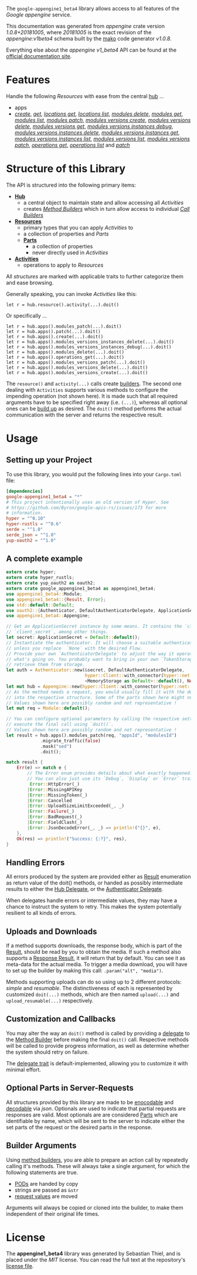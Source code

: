 <!---
DO NOT EDIT !
This file was generated automatically from 'src/mako/api/README.md.mako'
DO NOT EDIT !
-->
The `google-appengine1_beta4` library allows access to all features of the *Google appengine* service.

This documentation was generated from *appengine* crate version *1.0.8+20181005*, where *20181005* is the exact revision of the *appengine:v1beta4* schema built by the [mako](http://www.makotemplates.org/) code generator *v1.0.8*.

Everything else about the *appengine* *v1_beta4* API can be found at the
[official documentation site](https://cloud.google.com/appengine/docs/admin-api/).
# Features

Handle the following *Resources* with ease from the central [hub](https://docs.rs/google-appengine1_beta4/1.0.8+20181005/google_appengine1_beta4/struct.Appengine.html) ... 

* apps
 * [*create*](https://docs.rs/google-appengine1_beta4/1.0.8+20181005/google_appengine1_beta4/struct.AppCreateCall.html), [*get*](https://docs.rs/google-appengine1_beta4/1.0.8+20181005/google_appengine1_beta4/struct.AppGetCall.html), [*locations get*](https://docs.rs/google-appengine1_beta4/1.0.8+20181005/google_appengine1_beta4/struct.AppLocationGetCall.html), [*locations list*](https://docs.rs/google-appengine1_beta4/1.0.8+20181005/google_appengine1_beta4/struct.AppLocationListCall.html), [*modules delete*](https://docs.rs/google-appengine1_beta4/1.0.8+20181005/google_appengine1_beta4/struct.AppModuleDeleteCall.html), [*modules get*](https://docs.rs/google-appengine1_beta4/1.0.8+20181005/google_appengine1_beta4/struct.AppModuleGetCall.html), [*modules list*](https://docs.rs/google-appengine1_beta4/1.0.8+20181005/google_appengine1_beta4/struct.AppModuleListCall.html), [*modules patch*](https://docs.rs/google-appengine1_beta4/1.0.8+20181005/google_appengine1_beta4/struct.AppModulePatchCall.html), [*modules versions create*](https://docs.rs/google-appengine1_beta4/1.0.8+20181005/google_appengine1_beta4/struct.AppModuleVersionCreateCall.html), [*modules versions delete*](https://docs.rs/google-appengine1_beta4/1.0.8+20181005/google_appengine1_beta4/struct.AppModuleVersionDeleteCall.html), [*modules versions get*](https://docs.rs/google-appengine1_beta4/1.0.8+20181005/google_appengine1_beta4/struct.AppModuleVersionGetCall.html), [*modules versions instances debug*](https://docs.rs/google-appengine1_beta4/1.0.8+20181005/google_appengine1_beta4/struct.AppModuleVersionInstanceDebugCall.html), [*modules versions instances delete*](https://docs.rs/google-appengine1_beta4/1.0.8+20181005/google_appengine1_beta4/struct.AppModuleVersionInstanceDeleteCall.html), [*modules versions instances get*](https://docs.rs/google-appengine1_beta4/1.0.8+20181005/google_appengine1_beta4/struct.AppModuleVersionInstanceGetCall.html), [*modules versions instances list*](https://docs.rs/google-appengine1_beta4/1.0.8+20181005/google_appengine1_beta4/struct.AppModuleVersionInstanceListCall.html), [*modules versions list*](https://docs.rs/google-appengine1_beta4/1.0.8+20181005/google_appengine1_beta4/struct.AppModuleVersionListCall.html), [*modules versions patch*](https://docs.rs/google-appengine1_beta4/1.0.8+20181005/google_appengine1_beta4/struct.AppModuleVersionPatchCall.html), [*operations get*](https://docs.rs/google-appengine1_beta4/1.0.8+20181005/google_appengine1_beta4/struct.AppOperationGetCall.html), [*operations list*](https://docs.rs/google-appengine1_beta4/1.0.8+20181005/google_appengine1_beta4/struct.AppOperationListCall.html) and [*patch*](https://docs.rs/google-appengine1_beta4/1.0.8+20181005/google_appengine1_beta4/struct.AppPatchCall.html)




# Structure of this Library

The API is structured into the following primary items:

* **[Hub](https://docs.rs/google-appengine1_beta4/1.0.8+20181005/google_appengine1_beta4/struct.Appengine.html)**
    * a central object to maintain state and allow accessing all *Activities*
    * creates [*Method Builders*](https://docs.rs/google-appengine1_beta4/1.0.8+20181005/google_appengine1_beta4/trait.MethodsBuilder.html) which in turn
      allow access to individual [*Call Builders*](https://docs.rs/google-appengine1_beta4/1.0.8+20181005/google_appengine1_beta4/trait.CallBuilder.html)
* **[Resources](https://docs.rs/google-appengine1_beta4/1.0.8+20181005/google_appengine1_beta4/trait.Resource.html)**
    * primary types that you can apply *Activities* to
    * a collection of properties and *Parts*
    * **[Parts](https://docs.rs/google-appengine1_beta4/1.0.8+20181005/google_appengine1_beta4/trait.Part.html)**
        * a collection of properties
        * never directly used in *Activities*
* **[Activities](https://docs.rs/google-appengine1_beta4/1.0.8+20181005/google_appengine1_beta4/trait.CallBuilder.html)**
    * operations to apply to *Resources*

All *structures* are marked with applicable traits to further categorize them and ease browsing.

Generally speaking, you can invoke *Activities* like this:

```Rust,ignore
let r = hub.resource().activity(...).doit()
```

Or specifically ...

```ignore
let r = hub.apps().modules_patch(...).doit()
let r = hub.apps().patch(...).doit()
let r = hub.apps().create(...).doit()
let r = hub.apps().modules_versions_instances_delete(...).doit()
let r = hub.apps().modules_versions_instances_debug(...).doit()
let r = hub.apps().modules_delete(...).doit()
let r = hub.apps().operations_get(...).doit()
let r = hub.apps().modules_versions_patch(...).doit()
let r = hub.apps().modules_versions_delete(...).doit()
let r = hub.apps().modules_versions_create(...).doit()
```

The `resource()` and `activity(...)` calls create [builders][builder-pattern]. The second one dealing with `Activities` 
supports various methods to configure the impending operation (not shown here). It is made such that all required arguments have to be 
specified right away (i.e. `(...)`), whereas all optional ones can be [build up][builder-pattern] as desired.
The `doit()` method performs the actual communication with the server and returns the respective result.

# Usage

## Setting up your Project

To use this library, you would put the following lines into your `Cargo.toml` file:

```toml
[dependencies]
google-appengine1_beta4 = "*"
# This project intentionally uses an old version of Hyper. See
# https://github.com/Byron/google-apis-rs/issues/173 for more
# information.
hyper = "^0.10"
hyper-rustls = "^0.6"
serde = "^1.0"
serde_json = "^1.0"
yup-oauth2 = "^1.0"
```

## A complete example

```Rust
extern crate hyper;
extern crate hyper_rustls;
extern crate yup_oauth2 as oauth2;
extern crate google_appengine1_beta4 as appengine1_beta4;
use appengine1_beta4::Module;
use appengine1_beta4::{Result, Error};
use std::default::Default;
use oauth2::{Authenticator, DefaultAuthenticatorDelegate, ApplicationSecret, MemoryStorage};
use appengine1_beta4::Appengine;

// Get an ApplicationSecret instance by some means. It contains the `client_id` and 
// `client_secret`, among other things.
let secret: ApplicationSecret = Default::default();
// Instantiate the authenticator. It will choose a suitable authentication flow for you, 
// unless you replace  `None` with the desired Flow.
// Provide your own `AuthenticatorDelegate` to adjust the way it operates and get feedback about 
// what's going on. You probably want to bring in your own `TokenStorage` to persist tokens and
// retrieve them from storage.
let auth = Authenticator::new(&secret, DefaultAuthenticatorDelegate,
                              hyper::Client::with_connector(hyper::net::HttpsConnector::new(hyper_rustls::TlsClient::new())),
                              <MemoryStorage as Default>::default(), None);
let mut hub = Appengine::new(hyper::Client::with_connector(hyper::net::HttpsConnector::new(hyper_rustls::TlsClient::new())), auth);
// As the method needs a request, you would usually fill it with the desired information
// into the respective structure. Some of the parts shown here might not be applicable !
// Values shown here are possibly random and not representative !
let mut req = Module::default();

// You can configure optional parameters by calling the respective setters at will, and
// execute the final call using `doit()`.
// Values shown here are possibly random and not representative !
let result = hub.apps().modules_patch(req, "appsId", "modulesId")
             .migrate_traffic(false)
             .mask("sed")
             .doit();

match result {
    Err(e) => match e {
        // The Error enum provides details about what exactly happened.
        // You can also just use its `Debug`, `Display` or `Error` traits
         Error::HttpError(_)
        |Error::MissingAPIKey
        |Error::MissingToken(_)
        |Error::Cancelled
        |Error::UploadSizeLimitExceeded(_, _)
        |Error::Failure(_)
        |Error::BadRequest(_)
        |Error::FieldClash(_)
        |Error::JsonDecodeError(_, _) => println!("{}", e),
    },
    Ok(res) => println!("Success: {:?}", res),
}

```
## Handling Errors

All errors produced by the system are provided either as [Result](https://docs.rs/google-appengine1_beta4/1.0.8+20181005/google_appengine1_beta4/enum.Result.html) enumeration as return value of 
the doit() methods, or handed as possibly intermediate results to either the 
[Hub Delegate](https://docs.rs/google-appengine1_beta4/1.0.8+20181005/google_appengine1_beta4/trait.Delegate.html), or the [Authenticator Delegate](https://docs.rs/yup-oauth2/*/yup_oauth2/trait.AuthenticatorDelegate.html).

When delegates handle errors or intermediate values, they may have a chance to instruct the system to retry. This 
makes the system potentially resilient to all kinds of errors.

## Uploads and Downloads
If a method supports downloads, the response body, which is part of the [Result](https://docs.rs/google-appengine1_beta4/1.0.8+20181005/google_appengine1_beta4/enum.Result.html), should be
read by you to obtain the media.
If such a method also supports a [Response Result](https://docs.rs/google-appengine1_beta4/1.0.8+20181005/google_appengine1_beta4/trait.ResponseResult.html), it will return that by default.
You can see it as meta-data for the actual media. To trigger a media download, you will have to set up the builder by making
this call: `.param("alt", "media")`.

Methods supporting uploads can do so using up to 2 different protocols: 
*simple* and *resumable*. The distinctiveness of each is represented by customized 
`doit(...)` methods, which are then named `upload(...)` and `upload_resumable(...)` respectively.

## Customization and Callbacks

You may alter the way an `doit()` method is called by providing a [delegate](https://docs.rs/google-appengine1_beta4/1.0.8+20181005/google_appengine1_beta4/trait.Delegate.html) to the 
[Method Builder](https://docs.rs/google-appengine1_beta4/1.0.8+20181005/google_appengine1_beta4/trait.CallBuilder.html) before making the final `doit()` call. 
Respective methods will be called to provide progress information, as well as determine whether the system should 
retry on failure.

The [delegate trait](https://docs.rs/google-appengine1_beta4/1.0.8+20181005/google_appengine1_beta4/trait.Delegate.html) is default-implemented, allowing you to customize it with minimal effort.

## Optional Parts in Server-Requests

All structures provided by this library are made to be [enocodable](https://docs.rs/google-appengine1_beta4/1.0.8+20181005/google_appengine1_beta4/trait.RequestValue.html) and 
[decodable](https://docs.rs/google-appengine1_beta4/1.0.8+20181005/google_appengine1_beta4/trait.ResponseResult.html) via *json*. Optionals are used to indicate that partial requests are responses 
are valid.
Most optionals are are considered [Parts](https://docs.rs/google-appengine1_beta4/1.0.8+20181005/google_appengine1_beta4/trait.Part.html) which are identifiable by name, which will be sent to 
the server to indicate either the set parts of the request or the desired parts in the response.

## Builder Arguments

Using [method builders](https://docs.rs/google-appengine1_beta4/1.0.8+20181005/google_appengine1_beta4/trait.CallBuilder.html), you are able to prepare an action call by repeatedly calling it's methods.
These will always take a single argument, for which the following statements are true.

* [PODs][wiki-pod] are handed by copy
* strings are passed as `&str`
* [request values](https://docs.rs/google-appengine1_beta4/1.0.8+20181005/google_appengine1_beta4/trait.RequestValue.html) are moved

Arguments will always be copied or cloned into the builder, to make them independent of their original life times.

[wiki-pod]: http://en.wikipedia.org/wiki/Plain_old_data_structure
[builder-pattern]: http://en.wikipedia.org/wiki/Builder_pattern
[google-go-api]: https://github.com/google/google-api-go-client

# License
The **appengine1_beta4** library was generated by Sebastian Thiel, and is placed 
under the *MIT* license.
You can read the full text at the repository's [license file][repo-license].

[repo-license]: https://github.com/Byron/google-apis-rsblob/master/LICENSE.md
